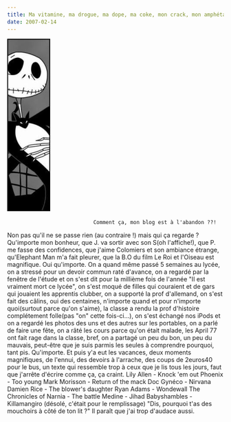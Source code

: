 ```yaml
---
title: Ma vitamine, ma drogue, ma dope, ma coke, mon crack, mon amphétamine
date: 2007-02-14
---
```


![une image](./img/722613141.jpg)


                                Comment ça, mon blog est à l'abandon ??!
Non pas qu'il ne se passe rien (au contraire !) mais qui ça regarde ? Qu'importe mon bonheur, que J. va sortir avec son S(oh l'affiche!), que P. me fasse des confidences, que j'aime Colomiers et son ambiance étrange, qu'Elephant Man m'a fait pleurer, que la B.O du film Le Roi et l'Oiseau est magnifique. Oui qu'importe.
On a quand même passé 5 semaines au lycée, on a stressé pour un devoir commun raté d'avance, on a regardé par la fenêtre de l'étude et on s'est dit pour la millième fois de l'année "Il est vraiment mort ce lycée", on s'est moqué de filles qui couraient et de gars qui jouaient les apprentis clubber, on a supporté la prof d'allemand, on s'est fait des câlins, oui des centaines, n'importe quand et pour n'importe quoi(surtout parce qu'on s'aime), la classe a rendu la prof d'histoire complétement folle(pas "on" cette fois-ci...), on s'est échangé nos iPods et on a regardé les photos des uns et des autres sur les portables, on a parlé de faire une fête, on a râté les cours parce qu'on était malade, les April 77 ont fait rage dans la classe, bref, on a partagé un peu du bon, un peu du mauvais, peut-être que je suis parmis les seules à comprendre pourquoi, tant pis. Qu'importe.
Et puis y'a eut les vacances, deux moments magnifiques, de l'ennui, des devoirs à l'arrache, des coups de 2euros40 pour le bus, un texte qui ressemble trop à ceux que je lis tous les jours, faut que j'arrête d'écrire comme ça, ça craint.
Lily Allen - Knock 'em out
Phoenix - Too young
Mark Morisson - Return of the mack
Doc Gynéco - Nirvana
Damien Rice - The blower's daughter
Ryan Adams - Wondewall
The Chronicles of Narnia - The battle
Medine - Jihad
Babyshambles - Killamangiro
(désolé, c'était pour le remplissage)
"Dis, pourquoi t'as des mouchoirs à côté de ton lit ?"
Il paraît que j'ai trop d'audace aussi.
            
